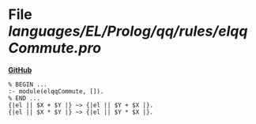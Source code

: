 # File _languages/EL/Prolog/qq/rules/elqqCommute.pro_
**[GitHub](https://github.com/softlang/yas/blob/master/languages/EL/Prolog/qq/rules/elqqCommute.pro)**
```
% BEGIN ...
:- module(elqqCommute, []).
% END ...
{|el || $X + $Y |} ~> {|el || $Y + $X |}.
{|el || $X * $Y |} ~> {|el || $Y * $X |}.
```
